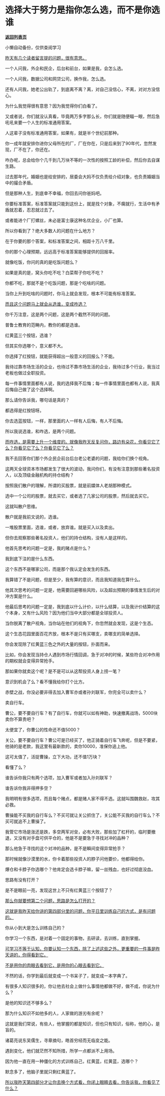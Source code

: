 # 选择大于努力是指你怎么选，而不是你选谁

[**返回列表页**](/gzh/记忆承载3)

小懒自动备份，仅供查阅学习

[昨天有几个读者留言提的问题，很有意思。](http://mp.weixin.qq.com/s?__biz=MzkwMzQ1MzczOQ==&mid=2247484171&idx=1&sn=66e805158e844128a24f899d8a98154b&chksm=c0974e4ff7e0c75990d2180928f5e2956e402cfa64e222d49ecb464376ad2fd8848af6f87547&scene=21#wechat_redirect)

一个人问我，外企和民企，后台和前台，如果是我，会怎么选。

一个人问我，数据公司和网贷公司，换作我，怎么选。

还有人问我，她老公出轨了，到底离不离？离，对自己没信心，不离，对对方没信心。

为什么我觉得很有意思？因为我觉得你们白看了。

又或者说，你们就没认真看，毕竟两万多字那么长，你们就是随便瞄一眼，然后急吼吼来要一个人生的标准通用答案。

人这辈子没有标准通用答案，如果有，就是半个世纪前那种。  

你一成年就安排你进你父母所在的厂，厂在你在，只是后来到了90年代，忽然发现，厂不在了，你还在。

咋办呢，总会给你个几千到几万块不等的一次性的按照工龄的补偿，然后你去自谋生路。  

过去那年代，婚姻也是给安排的，居委会大妈不仅负责给介绍对象，也负责婚姻当中的撮合矛盾。

但是那种人生，到底幸不幸福，你回去问你爸妈吧。  

你要标准答案，标准答案就只能到这份上，就是找个对象，不瘸就行，生活中有矛盾就忍着，忍忍就过去了。

或者能进个厂打螺丝，未必是富士康这种名优企业，小厂也算。  

所以你看到了？绝大多数人的问题在什么地方？  

在于你要的那个答案，和标准答案之间，相距十万八千里。

你的那个心理预期，远远高于标准答案能够提供的回报率。  

就像吃饭，你问的真的是吃饭问题么？  

如果是真的是，窝头你吃不吃？白菜帮子你吃不吃？

你都不吃，那就不是个吃饭问题，那是个吃啥的问题。

当你上升到吃啥的问题时，你马上就会发现，根本不可能有标准答案。  

[而且这个问题马上就会从选谁，变成咋选？](http://mp.weixin.qq.com/s?__biz=MzkwMzQ1MzczOQ==&mid=2247484171&idx=1&sn=66e805158e844128a24f899d8a98154b&chksm=c0974e4ff7e0c75990d2180928f5e2956e402cfa64e222d49ecb464376ad2fd8848af6f87547&scene=21#wechat_redirect)

你千万注意，这是两个问题，这是两个截然不同的问题。  

普鲁士教育的范畴内，教你的都是选谁。  

红黄蓝三个按钮，选谁？

但其实你选哪个，意义都不大。  

你选择了红按钮，就能获得超出一般意义的回报么？不能。

我待过靠市场生活的企业，也待过不靠市场生活的企业，我待过多个行业，我当过老板也做过全职投资。  

每一件事情里面都有人说，我的选择我不后悔；每一件事情里面也都有人说，我真后悔自己做了这个选择啊。

那么请你告诉我，哪句话是真的？  

都选得是红按钮呀。  

你去选蓝按钮，一样，那里面的人一样有人后悔，有人不后悔。

所以我说选谁，和咋选，是两个问题。  

[而咋选，是需要上升一个维度的。就像我昨天反复问你，路边有朵花，你看见它了么？你看见它了么？你看见它了么？](http://mp.weixin.qq.com/s?__biz=MzkwMzQ1MzczOQ==&mid=2247484171&idx=1&sn=66e805158e844128a24f899d8a98154b&chksm=c0974e4ff7e0c75990d2180928f5e2956e402cfa64e222d49ecb464376ad2fd8848af6f87547&scene=21#wechat_redirect)

我不去回答你们那个外企民企前台后台老公老婆的问题，我给你们换个视角。

这两天全球资本市场都发生了很大的波动，我问你们，有没有注意到那些著名投资人，以及顶级金融机构的持仓结构？  

按照我们散户的理解，所谓的买股票，就是前媒体人老胡那种模式。  

选中一个公司的股票，就去买它，或者选了几家公司的股票，然后就去买它。  

这就叫散户思维。  

散户就是我前文说的，选谁。

一堆股票里面，选谁，或者，放弃谁。就是买入以及卖出。  

但你去观察那些著名投资人，他们的持仓结构，没有人是这样的。  

他首先思考的问题一定是，我的赌点是什么？  

我到底下注的是什么东西。  

这个东西不是哪家公司，而是那个我认定会发生的东西。  

我算错了不是问题，但是至少，我有算的意识，而且我知道我在算什么。  

他其次思考的问题一定是，他需要回避哪些风险，以及超出预期的事情发生后的对冲方案是什么。

他最后思考的问题一定是，我到底以什么计价，以什么结算，以及我计价结算的这个本身，又有什么风险？因为他们当中大部分都是全球投资人。

当你脱离了散户视角，当你站在他们的视角下，你忽然就会发现，这是个生态。

这个生态花园里面百花齐放，根本不是只有买哪支，卖哪支的简单选择。

你会发现除了红黄蓝三色之外的大量的按钮，扑面而来。  

比如，你会发现当持仓人遇到市场行情回调，急于对冲的时候，某些符合对冲作用的期权就会变得异常抢手。  

那如果你就卖这个呢？是不是可以从这帮投资人身上捞一笔？

意识到机会了么？看不懂我给你打个比方。

赤壁之战，你没必要非得去加入曹军亦或者孙刘联军，你完全可以卖什么？  

卖自行车。

曹公，要不要自行车？有了自行车，你就可以如有神助，快速撤离战场，5000块卖你不算贵吧？  

太便宜了，你曹公的性命还不值5000？

关公，要不要自行车？曹公可是已经买了，他正骑着自行车飞奔呢，但是不要紧，他骑的是老款，我这里有最新款的，卖你10000，准保你追上他。  

这可太值了，活捉曹操，立下大功，还不值1万块？  

看懂了么？  

谁告诉你我只有两个选项，加入曹军或者加入孙刘联军？

谁告诉你我非得押多空？

我明明有很多选项，而且每个赌点，都是赌人家不得不选。这就叫围魏救赵，攻其必救。

曹操能不买我的自行车么？不买可就让关公抓住了，关公能不买我的自行车么？不买可就追不上曹操了。  

我管它市场是涨还是跌，多空两军对垒，必有大败，那些加了杠杆的，临时要撤退，又没有对手盘可供平仓的，他是不是要急于寻找对冲的品种？  

那么他急于寻找的这个对冲的品种，是不是瞬间变得异常抢手？

那时候就像沙漠里的水，你卡着那些投资人的脖子问他要价，他都得给你。  

爆仓和卡脖子你选哪个？他肯定会选卡脖子嘛，留一丝残血，也好过彻底没血。  

思路有没有打开？  

是不是眼前一亮，发现这世上不只有红黄蓝三个按钮了？  

[那么你就要想第二个问题，思路是怎么打开的？  
](http://mp.weixin.qq.com/s?__biz=MzkwMzQ1MzczOQ==&mid=2247484171&idx=1&sn=66e805158e844128a24f899d8a98154b&chksm=c0974e4ff7e0c75990d2180928f5e2956e402cfa64e222d49ecb464376ad2fd8848af6f87547&scene=21#wechat_redirect)

[这就是我昨天给你讲的第四部分里的问题，你平日里训练自己的方式，是有问题的。](http://mp.weixin.qq.com/s?__biz=MzkwMzQ1MzczOQ==&mid=2247484171&idx=1&sn=66e805158e844128a24f899d8a98154b&chksm=c0974e4ff7e0c75990d2180928f5e2956e402cfa64e222d49ecb464376ad2fd8848af6f87547&scene=21#wechat_redirect)  

你从小到大是怎么训练自己的？

你学习一个东西，是对着一个固定的事物，去研读，去训练，直到掌握。

[可学习不等于认知，你要认知一个东西，除了上述这些之外，更重要的一件事是昨天讲的，你得看到它。  
](http://mp.weixin.qq.com/s?__biz=MzkwMzQ1MzczOQ==&mid=2247484171&idx=1&sn=66e805158e844128a24f899d8a98154b&chksm=c0974e4ff7e0c75990d2180928f5e2956e402cfa64e222d49ecb464376ad2fd8848af6f87547&scene=21#wechat_redirect)

[不是用你的肉眼去看到它，是用你的心眼去看到它。](http://mp.weixin.qq.com/s?__biz=MzkwMzQ1MzczOQ==&mid=2247484171&idx=1&sn=66e805158e844128a24f899d8a98154b&chksm=c0974e4ff7e0c75990d2180928f5e2956e402cfa64e222d49ecb464376ad2fd8848af6f87547&scene=21#wechat_redirect)

不然的话，你学到最后就变成一个书呆子了，就变成一本字典了。  

有很多人知识很多的，你让他去社会上做什么事情他都做不好，做不成，你说为什么？

是他的知识还不够多么？  

那为什么知识不如他多的人，人家做的游刃有余呢？

这就是我们常说，有些人，他掌握的都是知识，但也只有知识，俗称，他的心，是盲的。  

诸葛亮说东吴儒生，寻章摘句，皓首穷经而无临变之能。

遇到变化，他们就茫然不知所措，所学一点都派不上用场。  

因为他一直在用一种僵化的方式训练自己，红黄蓝，红黄蓝，选哪个？

默念多了，他脑子里就只剩红黄蓝了。  

[所以我昨天第四部分才让你去换个方式看，你闭上眼睛去看，你告诉我，你看见了什么？](http://mp.weixin.qq.com/s?__biz=MzkwMzQ1MzczOQ==&mid=2247484171&idx=1&sn=66e805158e844128a24f899d8a98154b&chksm=c0974e4ff7e0c75990d2180928f5e2956e402cfa64e222d49ecb464376ad2fd8848af6f87547&scene=21#wechat_redirect)

